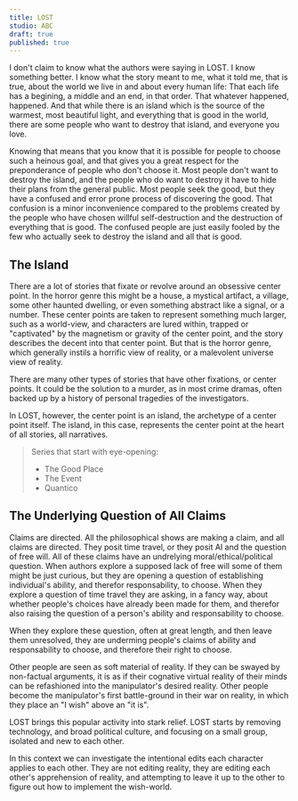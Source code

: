 ```yaml
---
title: LOST
studio: ABC
draft: true
published: true
---
```

I don't claim to know what the authors were saying in LOST. I know something better. I know what the story meant to me, what it told me, that is true, about the world we live in and about every human life: That each life has a begining, a middle and an end, in that order. That whatever happened, happened. And that while there is an island which is the source of the warmest, most beautiful light, and everything that is good in the world, there are some people who want to destroy that island, and everyone you love.

Knowing that means that you know that it is possible for people to choose such a heinous goal, and that gives you a great respect for the preponderance of people who don't choose it. Most people don't want to destroy the island, and the people who do want to destroy it have to hide their plans from the general public. Most people seek the good, but they have a confused and error prone process of discovering the good. That confusion is a minor inconvenience compared to the problems created by the people who have chosen willful self-destruction and the destruction of everything that is good. The confused people are just easily fooled by the few who actually seek to destroy the island and all that is good.

## The Island

There are a lot of stories that fixate or revolve around an obsessive center point. In the horror genre this might be a house, a mystical artifact, a village, some other haunted dwelling, or even something abstract like a signal, or a number. These center points are taken to represent something much larger, such as a world-view, and characters are lured within, trapped or "captivated" by the magnetism or gravity of the center point, and the story describes the decent into that center point. But that is the horror genre, which generally instils a horrific view of reality, or a malevolent universe view of reality.

There are many other types of stories that have other fixations, or center points. It could be the solution to a murder, as in most crime dramas, often backed up by a history of personal tragedies of the investigators.

In LOST, however, the center point is an island, the archetype of a center point itself. The island, in this case, represents the center point at the heart of all stories, all narratives.

> Series that start with eye-opening:
>   - The Good Place
>   - The Event
>   - Quantico

## The Underlying Question of All Claims

Claims are directed. All the philosophical shows are making a claim, and all claims are directed. They posit time travel, or they posit AI and the question of free will. All of these claims have an undrelying moral/ethical/political question. When authors explore a supposed lack of free will some of them might be just curious, but they are opening a question of establishing individual's ability, and therefor responsability, to choose. When they explore a question of time travel they are asking, in a fancy way, about whether people's choices have already been made for them, and therefor also raising the question of a person's ability and responsability to choose.

When they explore these question, often at great length, and then leave them unresolved, they are underming people's claims of ability and responsability to choose, and therefore their right to choose.

Other people are seen as soft material of reality. If they can be swayed by non-factual arguments, it is as if their cognative virtual reality of their minds can be refashioned into the manipulator's desired reality. Other people become the manipulator's first battle-ground in their war on reality, in which they place an "I wish" above an "it is".

LOST brings this popular activity into stark relief. LOST starts by removing technology, and broad political culture, and focusing on a small group, isolated and new to each other.

In this context we can investigate the intentional edits each character applies to each other. They are not editing reality, they are editing each other's apprehension of reality, and attempting to leave it up to the other to figure out how to implement the wish-world.

